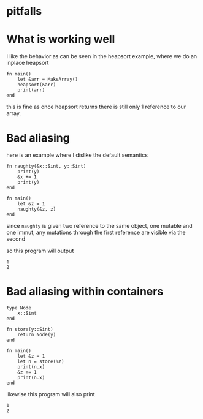 pitfalls
========


What is working well
====================

I like the behavior as can be seen in the heapsort example,
where we do an inplace heapsort

    fn main()
        let &arr = MakeArray()
        heapsort(&arr)
        print(arr)
    end

this is fine as once heapsort returns there is still only 1 reference to our array.


Bad aliasing
===============

here is an example where I dislike the default semantics

    fn naughty(&x::Sint, y::Sint)
        print(y)
        &x += 1
        print(y)
    end

    fn main()
        let &z = 1
        naughty(&z, z)
    end

since `naughty` is given two reference to the same object,
one mutable and one immut,
any mutations through the first reference are visible via the second

so this program will output

    1
    2


Bad aliasing within containers
==============================

    type Node
        x::Sint
    end

    fn store(y::Sint)
        return Node(y)
    end

    fn main()
        let &z = 1
        let n = store(%z)
        print(n.x)
        &z += 1
        print(n.x)
    end

likewise this program will also print

    1
    2


